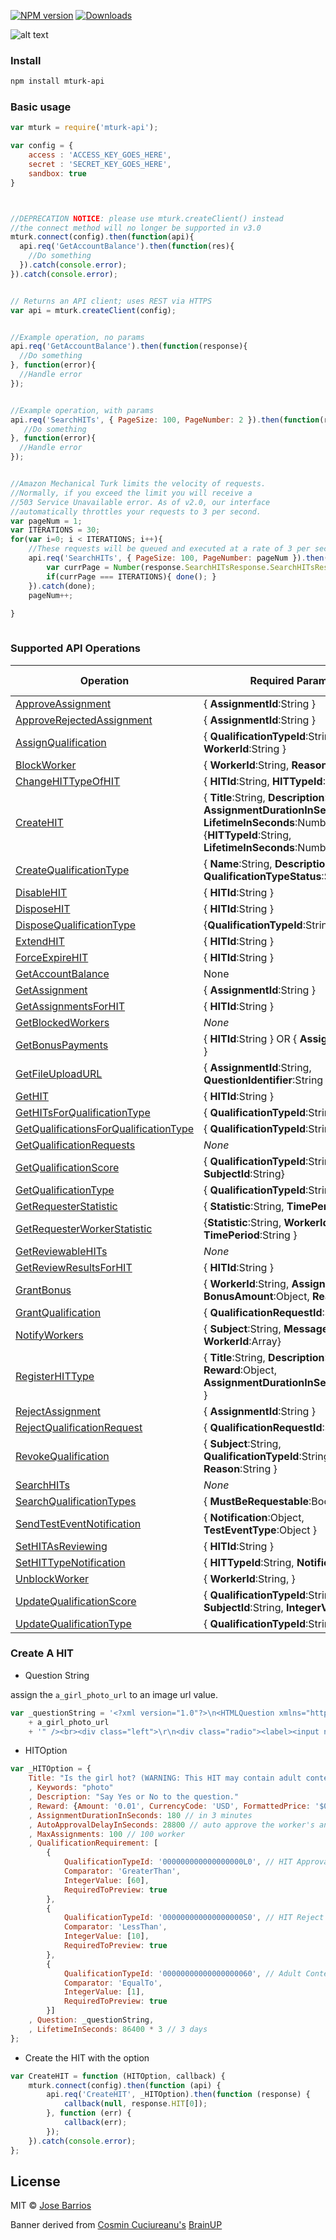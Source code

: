 [![NPM version][npm-image]][npm-url]
[![Downloads][download-badge]][npm-url]

![alt text](http://goo.gl/zbqlsS "Brainup")

### Install
```sh
npm install mturk-api
```
### Basic usage
```js
var mturk = require('mturk-api');

var config = {
    access : 'ACCESS_KEY_GOES_HERE',
    secret : 'SECRET_KEY_GOES_HERE',
    sandbox: true
}



//DEPRECATION NOTICE: please use mturk.createClient() instead
//the connect method will no longer be supported in v3.0
mturk.connect(config).then(function(api){
  api.req('GetAccountBalance').then(function(res){
    //Do something
  }).catch(console.error);
}).catch(console.error);


// Returns an API client; uses REST via HTTPS
var api = mturk.createClient(config);


//Example operation, no params
api.req('GetAccountBalance').then(function(response){
  //Do something
}, function(error){
  //Handle error
});


//Example operation, with params
api.req('SearchHITs', { PageSize: 100, PageNumber: 2 }).then(function(response){
   //Do something
}, function(error){
  //Handle error
});


//Amazon Mechanical Turk limits the velocity of requests.
//Normally, if you exceed the limit you will receive a
//503 Service Unavailable error. As of v2.0, our interface 
//automatically throttles your requests to 3 per second.
var pageNum = 1;
var ITERATIONS = 30;
for(var i=0; i < ITERATIONS; i++){
    //These requests will be queued and executed at a rate of 3 per second
    api.req('SearchHITs', { PageSize: 100, PageNumber: pageNum }).then(function(response){
        var currPage = Number(response.SearchHITsResponse.SearchHITsResult[0].PageNumber);
        if(currPage === ITERATIONS){ done(); }
    }).catch(done);
    pageNum++;
    
}



```




### Supported API Operations
Operation  | Required Parameters | Unit test
------------- | ------------- | --------------
[ApproveAssignment](http://docs.aws.amazon.com/AWSMechTurk/latest/AWSMturkAPI/ApiReference_ApproveAssignmentOperation.html) | { **AssignmentId**:String }
[ApproveRejectedAssignment](http://docs.aws.amazon.com/AWSMechTurk/latest/AWSMturkAPI/ApiReference_ApproveRejectedAssignmentOperation.html)   | { **AssignmentId**:String }
[AssignQualification](http://docs.aws.amazon.com/AWSMechTurk/latest/AWSMturkAPI/ApiReference_AssignQualificationOperation.html) | { **QualificationTypeId**:String, **WorkerId**:String } | ✓
[BlockWorker](http://docs.aws.amazon.com/AWSMechTurk/latest/AWSMturkAPI/ApiReference_BlockWorkerOperation.html) | { **WorkerId**:String, **Reason**:String } | ✓
[ChangeHITTypeOfHIT](http://docs.aws.amazon.com/AWSMechTurk/latest/AWSMturkAPI/ApiReference_ChangeHITTypeOfHITOperation.html) | { **HITId**:String, **HITTypeId**:String}
[CreateHIT](http://docs.aws.amazon.com/AWSMechTurk/latest/AWSMturkAPI/ApiReference_CreateHITOperation.html) | { **Title**:String, **Description**:String, **AssignmentDurationInSeconds**:Number, **LifetimeInSeconds**:Number } OR {**HITTypeId**:String, **LifetimeInSeconds**:Number }
[CreateQualificationType](http://docs.aws.amazon.com/AWSMechTurk/latest/AWSMturkAPI/ApiReference_CreateQualificationTypeOperation.html) | { **Name**:String, **Description**:String, **QualificationTypeStatus**:String } | ✓
[DisableHIT](http://docs.aws.amazon.com/AWSMechTurk/latest/AWSMturkAPI/ApiReference_DisableHITOperation.html) | { **HITId**:String }
[DisposeHIT](http://docs.aws.amazon.com/AWSMechTurk/latest/AWSMturkAPI/ApiReference_DisposeHITOperation.html) | { **HITId**:String }
[DisposeQualificationType](http://docs.aws.amazon.com/AWSMechTurk/latest/AWSMturkAPI/ApiReference_DisposeQualificationTypeOperation.html) | {**QualificationTypeId**:String} | ✓
[ExtendHIT](http://docs.aws.amazon.com/AWSMechTurk/latest/AWSMturkAPI/ApiReference_ExtendHITOperation.html) | { **HITId**:String }
[ForceExpireHIT](http://docs.aws.amazon.com/AWSMechTurk/latest/AWSMturkAPI/ApiReference_ForceExpireHITOperation.html) | { **HITId**:String } | ✓
[GetAccountBalance](http://docs.aws.amazon.com/AWSMechTurk/latest/AWSMturkAPI/ApiReference_GetAccountBalanceOperation.html) | None | ✓
[GetAssignment](http://docs.aws.amazon.com/AWSMechTurk/latest/AWSMturkAPI/ApiReference_GetAssignmentOperation.html) | { **AssignmentId**:String }
[GetAssignmentsForHIT](http://docs.aws.amazon.com/AWSMechTurk/latest/AWSMturkAPI/ApiReference_GetAssignmentsForHITOperation.html) | { **HITId**:String }
[GetBlockedWorkers](http://docs.aws.amazon.com/AWSMechTurk/latest/AWSMturkAPI/ApiReference_GetBlockedWorkersOperation.html) | *None* | ✓
[GetBonusPayments](http://docs.aws.amazon.com/AWSMechTurk/latest/AWSMturkAPI/ApiReference_GetBonusPaymentsOperation.html) | { **HITId**:String } OR { **AssignmentId**:String }
[GetFileUploadURL](http://docs.aws.amazon.com/AWSMechTurk/latest/AWSMturkAPI/ApiReference_GetFileUploadURLOperation.html) | { **AssignmentId**:String, **QuestionIdentifier**:String }
[GetHIT](http://docs.aws.amazon.com/AWSMechTurk/latest/AWSMturkAPI/ApiReference_GetHITOperation.html) | { **HITId**:String } | ✓
[GetHITsForQualificationType](http://docs.aws.amazon.com/AWSMechTurk/latest/AWSMturkAPI/ApiReference_GetHITsForQualificationTypeOperation.html) | { **QualificationTypeId**:String }
[GetQualificationsForQualificationType](http://docs.aws.amazon.com/AWSMechTurk/latest/AWSMturkAPI/ApiReference_GetQualificationsForQualificationTypeOperation.html) | { **QualificationTypeId**:String }
[GetQualificationRequests](http://docs.aws.amazon.com/AWSMechTurk/latest/AWSMturkAPI/ApiReference_GetQualificationRequestsOperation.html) | *None*
[GetQualificationScore](http://docs.aws.amazon.com/AWSMechTurk/latest/AWSMturkAPI/ApiReference_GetQualificationScoreOperation.html) | {  **QualificationTypeId**:String, **SubjectId**:String}
[GetQualificationType](http://docs.aws.amazon.com/AWSMechTurk/latest/AWSMturkAPI/ApiReference_GetQualificationTypeOperation.html) | {  **QualificationTypeId**:String }
[GetRequesterStatistic](http://docs.aws.amazon.com/AWSMechTurk/latest/AWSMturkAPI/ApiReference_GetRequesterStatisticOperation.html) | { **Statistic**:String, **TimePeriod**:String }
[GetRequesterWorkerStatistic](http://docs.aws.amazon.com/AWSMechTurk/latest/AWSMturkAPI/ApiReference_GetRequesterWorkerStatisticOperation.html) | {**Statistic**:String, **WorkerId**:String, **TimePeriod**:String }
[GetReviewableHITs](http://docs.aws.amazon.com/AWSMechTurk/latest/AWSMturkAPI/ApiReference_GetReviewableHITsOperation.html) | *None*
[GetReviewResultsForHIT](http://docs.aws.amazon.com/AWSMechTurk/latest/AWSMturkAPI/ApiReference_GetReviewResultsForHitOperation.html) | { **HITId**:String }
[GrantBonus](http://docs.aws.amazon.com/AWSMechTurk/latest/AWSMturkAPI/ApiReference_GrantBonusOperation.html) | { **WorkerId**:String, **AssignmentId**:String, **BonusAmount**:Object, **Reason**:String }
[GrantQualification](http://docs.aws.amazon.com/AWSMechTurk/latest/AWSMturkAPI/ApiReference_GrantQualificationOperation.html) | { **QualificationRequestId**:String }
[NotifyWorkers](http://docs.aws.amazon.com/AWSMechTurk/latest/AWSMturkAPI/ApiReference_NotifyWorkersOperation.html) | { **Subject**:String, **MessageText**:String, **WorkerId**:Array}
[RegisterHITType](http://docs.aws.amazon.com/AWSMechTurk/latest/AWSMturkAPI/ApiReference_RegisterHITTypeOperation.html) | { **Title**:String, **Description**:String, **Reward**:Object, **AssignmentDurationInSeconds**:Number }
[RejectAssignment](http://docs.aws.amazon.com/AWSMechTurk/latest/AWSMturkAPI/ApiReference_RejectAssignmentOperation.html) | { **AssignmentId**:String }
[RejectQualificationRequest](http://docs.aws.amazon.com/AWSMechTurk/latest/AWSMturkAPI/ApiReference_RejectQualificationRequestOperation.html) | { **QualificationRequestId**:String }
[RevokeQualification](http://docs.aws.amazon.com/AWSMechTurk/latest/AWSMturkAPI/ApiReference_RevokeQualificationOperation.html) | { **Subject**:String, **QualificationTypeId**:String, **Reason**:String }
[SearchHITs](http://docs.aws.amazon.com/AWSMechTurk/latest/AWSMturkAPI/ApiReference_SearchHITsOperation.html) | *None* | ✓
[SearchQualificationTypes](http://docs.aws.amazon.com/AWSMechTurk/latest/AWSMturkAPI/ApiReference_SearchQualificationTypesOperation.html) | { **MustBeRequestable**:Boolean }
[SendTestEventNotification](http://docs.aws.amazon.com/AWSMechTurk/latest/AWSMturkAPI/ApiReference_SendTestEventNotificationOperation.html) | {  **Notification**:Object, **TestEventType**:Object } | ✓
[SetHITAsReviewing](http://docs.aws.amazon.com/AWSMechTurk/latest/AWSMturkAPI/ApiReference_SetHITAsReviewingOperation.html) | { **HITId**:String }
[SetHITTypeNotification](http://docs.aws.amazon.com/AWSMechTurk/latest/AWSMturkAPI/ApiReference_SetHITTypeNotificationOperation.html) | { **HITTypeId**:String, **Notification**:Object, }
[UnblockWorker](http://docs.aws.amazon.com/AWSMechTurk/latest/AWSMturkAPI/ApiReference_UnblockWorkerOperation.html) | { **WorkerId**:String,  } | ✓
[UpdateQualificationScore](http://docs.aws.amazon.com/AWSMechTurk/latest/AWSMturkAPI/ApiReference_UpdateQualificationScoreOperation.html) | { **QualificationTypeId**:String, **SubjectId**:String, **IntegerValue**:Number }
[UpdateQualificationType](http://docs.aws.amazon.com/AWSMechTurk/latest/AWSMturkAPI/ApiReference_UpdateQualificationTypeOperation.html) | { **QualificationTypeId**:String }

### Create A HIT
* Question String

assign the `a_girl_photo_url` to an image url value.

```js
var _questionString = '<?xml version="1.0"?>\n<HTMLQuestion xmlns="http://mechanicalturk.amazonaws.com/AWSMechanicalTurkDataSchemas/2011-11-11/HTMLQuestion.xsd">\n  <HTMLContent><![CDATA[<!DOCTYPE html><html><head><title>HIT</title><meta http-equiv="Content-Type" content="text/html; charset=UTF-8"/><script type=\'text/javascript\' src=\'https://s3.amazonaws.com/mturk-public/externalHIT_v1.js\'></script></head><body><form name="mturk_form" method="post" id="mturk_form" action="https://www.mturk.com/mturk/externalSubmit"><input type="hidden" value="" name="assignmentId" id="assignmentId" /><!-- Bootstrap v3.0.3 -->\r\n<link href="https://s3.amazonaws.com/mturk-public/bs30/css/bootstrap.min.css" rel="stylesheet" />\r\n<section class="container" id="Other" style="margin-bottom:15px; padding: 10px 10px; font-family: Verdana, Geneva, sans-serif; color:#333333; font-size:0.9em;">\r\n<div class="row col-xs-12 col-md-12"><!-- Instructions -->\r\n<div class="panel panel-primary">\r\n<div class="panel-heading"><strong> IS the gril in the photo hot? + '</strong></div>\r\n</div>\r\n<!-- Content Body -->\r\n\r\n<section>\r\n<fieldset>\r\n<img alt="" class="image-fixed" src="'
    + a_girl_photo_url
    + '" /><br><div class="left">\r\n<div class="radio"><label><input name="answer" type="radio" value="Yes" />YES</label></div>\r\n</div>\r\n\r\n<div class="right">\r\n<div class="radio"><input name="answer" type="radio" value="NO" /> NO </div>\r\n</div>\r\n</fieldset>\r\n</section>\r\n<!-- End Content Body --></div>\r\n</section>\r\n<!-- close container -->\r\n<style type="text/css">fieldset {\r\n    padding: 10px;\r\n    background: #fbfbfb;\r\n    border-radius: 5px;\r\n    margin-bottom: 5px;\r\n}\r\n\r\n.left {\r\n  float: left;\r\n  display: block;\r\n  padding: 20px;\r\n  width: 49%;\r\n}\r\n\r\n.right {\r\n  float: right;\r\n  display: block;\r\n  padding: 20px;\r\n  width: 49%\r\n}\r\n\r\n.image-fixed {\r\n  max-width: 512px;\r\n  max-height: 200px;\r\n}\r\n</style>\r\n<p class="text-center"><input type="submit" id="submitButton" class="btn btn-primary" value="Submit" /></p></form><script language="Javascript">turkSetAssignmentID();</script></body></html>]]></HTMLContent>\n  <FrameHeight>600</FrameHeight>\n</HTMLQuestion>';';
```

* HITOption

```js
var _HITOption = {
    Title: "Is the girl hot? (WARNING: This HIT may contain adult content. Worker discretion is advised.)"
    , Keywords: "photo"
    , Description: "Say Yes or No to the question."
    , Reward: {Amount: '0.01', CurrencyCode: 'USD', FormattedPrice: '$0.01'}
    , AssignmentDurationInSeconds: 180 // in 3 minutes
    , AutoApprovalDelayInSeconds: 28800 // auto approve the worker's anwser and pay to him/her
    , MaxAssignments: 100 // 100 worker
    , QualificationRequirement: [
        {
            QualificationTypeId: '000000000000000000L0', // HIT Approval Rate %
            Comparator: 'GreaterThan',
            IntegerValue: [60],
            RequiredToPreview: true
        },
        {
            QualificationTypeId: '000000000000000000S0', // HIT Reject Rate %
            Comparator: 'LessThan',
            IntegerValue: [10],
            RequiredToPreview: true
        },
        {
            QualificationTypeId: '00000000000000000060', // Adult Content Qualification
            Comparator: 'EqualTo',
            IntegerValue: [1],
            RequiredToPreview: true
        }]
    , Question: _questionString,
    , LifetimeInSeconds: 86400 * 3 // 3 days
};
```

* Create the HIT with the option

```js
var CreateHIT = function (HITOption, callback) {
    mturk.connect(config).then(function (api) {
        api.req('CreateHIT', _HITOption).then(function (response) {
            callback(null, response.HIT[0]);
        }, function (err) {
            callback(err);
        });
    }).catch(console.error);
};
```


## License

MIT © [Jose Barrios](http://github.com/JoseBarrios)

Banner derived from [Cosmin Cuciureanu's](https://www.behance.net/cosminkoz) [BrainUP](https://dribbble.com/shots/1108424-Brainup-Logo-Concept)

[npm-url]: https://npmjs.org/package/mturk-api
[npm-image]: https://img.shields.io/npm/v/mturk-api.svg?style=flat-square
[download-badge]: http://img.shields.io/npm/dm/mturk-api.svg?style=flat-square
